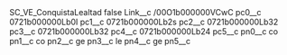 <?xml version="1.0" encoding="UTF-8"?>
<CustomMetadata xmlns="http://soap.sforce.com/2006/04/metadata" xmlns:xsi="http://www.w3.org/2001/XMLSchema-instance" xmlns:xsd="http://www.w3.org/2001/XMLSchema">
    <label>SC_VE_ConquistaLealtad</label>
    <protected>false</protected>
    <values>
        <field>Link__c</field>
        <value xsi:type="xsd:string">/00O1b000000VCwC</value>
    </values>
    <values>
        <field>pc0__c</field>
        <value xsi:type="xsd:string">0721b000000Lb0I</value>
    </values>
    <values>
        <field>pc1__c</field>
        <value xsi:type="xsd:string">0721b000000Lb2s</value>
    </values>
    <values>
        <field>pc2__c</field>
        <value xsi:type="xsd:string">0721b000000Lb32</value>
    </values>
    <values>
        <field>pc3__c</field>
        <value xsi:type="xsd:string">0721b000000Lb32</value>
    </values>
    <values>
        <field>pc4__c</field>
        <value xsi:type="xsd:string">0721b000000Lb24</value>
    </values>
    <values>
        <field>pc5__c</field>
        <value xsi:nil="true"/>
    </values>
    <values>
        <field>pn0__c</field>
        <value xsi:type="xsd:string">co</value>
    </values>
    <values>
        <field>pn1__c</field>
        <value xsi:type="xsd:string">co</value>
    </values>
    <values>
        <field>pn2__c</field>
        <value xsi:type="xsd:string">ge</value>
    </values>
    <values>
        <field>pn3__c</field>
        <value xsi:type="xsd:string">le</value>
    </values>
    <values>
        <field>pn4__c</field>
        <value xsi:type="xsd:string">ge</value>
    </values>
    <values>
        <field>pn5__c</field>
        <value xsi:nil="true"/>
    </values>
</CustomMetadata>
